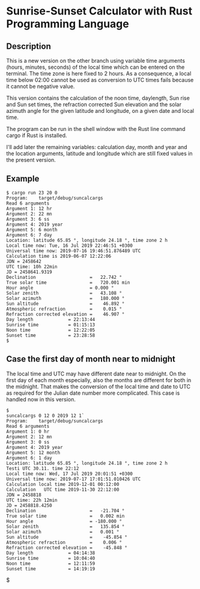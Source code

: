 # Sunrise-Sunset Calculator with Rust Programming Language  

## Description

 This is a new version on the other branch using variable time arguments (hours, minutes, seconds)
 of the local time which can be entered on the terminal. The time zone is here fixed to 2 hours.
 As a consequence, a local time below 02:00 cannot be used as conversion to UTC times fails
 because it cannot be negative value.  

 This version contains the calculation of the noon time,
 daylength, Sun rise and Sun set times, the refraction 
 corrected Sun elevation and the solar azimuth angle for the given latitude and
 longitude, on a given date and local time.

 The program can be run in the shell window with the Rust 
 line command cargo if Rust is installed.

 I'll add later the remaining variables: calculation day, month and year
 and the location arguments, latitude and longitude
 which are still fixed values in the present version.

## Example
```
$ cargo run 23 20 0
Program:    target/debug/suncalcargs
Read 6 arguments
Argument 1: 12 hr
Argument 2: 22 mn
Argument 3: 6 ss
Argument 4: 2019 year
Argument 5: 6 month
Argument 6: 7 day
Location: latitude 65.85 °, longitude 24.18 °, time zone 2 h
Local time now: Tue, 16 Jul 2019 22:46:51 +0300
Universal time now: 2019-07-16 19:46:51.876489 UTC
Calculation time is 2019-06-07 12:22:06
JDN = 2458642
UTC time: 10h 22min
JD = 2458641.9319
Declination                    =   22.742 °
True solar time                =   720.001 min
Hour angle                     = 0.000 °
Solar zenith                   =   43.108 °
Solar azimuth                  =   180.000 °
Sun altitude                   =    46.892 °
Atmospheric refraction         =    0.015 °
Refraction corrected elevation =    46.907 °
Day length             = 22:13:44
Sunrise time           = 01:15:13 
Noon time              = 12:22:05
Sunset time            = 23:28:58
$
```
## Case the first day of month near to midnight
The local time and UTC may have different date near to midnight.
On the first day of each month especially, also the months are different for both in the midnight.
That makes the conversion of the local time and date to UTC as required for the Julian date number more
complicated. This case is handled now in this version.
```
$
suncalcargs 0 12 0 2019 12 1`
Program:    target/debug/suncalcargs
Read 6 arguments
Argument 1: 0 hr
Argument 2: 12 mn
Argument 3: 0 ss
Argument 4: 2019 year
Argument 5: 12 month
Argument 6: 1 day
Location: latitude 65.85 °, longitude 24.18 °, time zone 2 h
Testi UTC 30.11. time 22:12
Local time now: Wed, 17 Jul 2019 20:01:51 +0300
Universal time now: 2019-07-17 17:01:51.010426 UTC
Calculation local time 2019-12-01 00:12:00
Calculation   UTC time 2019-11-30 22:12:00
JDN = 2458818
UTC time: 22h 12min
JD = 2458818.4250
Declination                    =   -21.704 °
True solar time                =   0.002 min
Hour angle                     = -180.000 °
Solar zenith                   =   135.854 °
Solar azimuth                  =   0.001 °
Sun altitude                   =    -45.854 °
Atmospheric refraction         =    0.006 °
Refraction corrected elevation =    -45.848 °
Day length             = 04:14:38
Sunrise time           = 10:04:40 
Noon time              = 12:11:59
Sunset time            = 14:19:19
```
$
  
